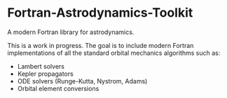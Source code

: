 Fortran-Astrodynamics-Toolkit
=============================

A modern Fortran library for astrodynamics.

This is a work in progress. The goal is to include modern Fortran implementations of all the standard orbital mechanics algorithms such as:

 * Lambert solvers
 * Kepler propagators
 * ODE solvers (Runge-Kutta, Nystrom, Adams)
 * Orbital element conversions
